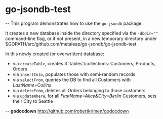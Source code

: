 # go-jsondb-test
--
This program demonstrates how to use the `go-jsondb` package:

It creates a new database inside the directory specified via the `-dbdir=""`
command-line flag, or if not present, in a new temporary directory under
$GOPATH/src/github.com/metaleap/go-jsondb/go-jsondb-test

In this newly created (or overwritten) database:
- via `createTable`, creates 3 'tables'/collections: Customers, Products, Orders
- via `insertInto`, populates those with semi-random records
- via `selectFrom`, queries the DB to find all Customers with *LastName=Collins*
- via `deleteFrom`, deletes all Orders belonging to those customers
- via `updateWhere`, for all *FirstName=Alice&City=Berlin* Customers, sets their City to Seattle

--
**godocdown** http://github.com/robertkrimen/godocdown